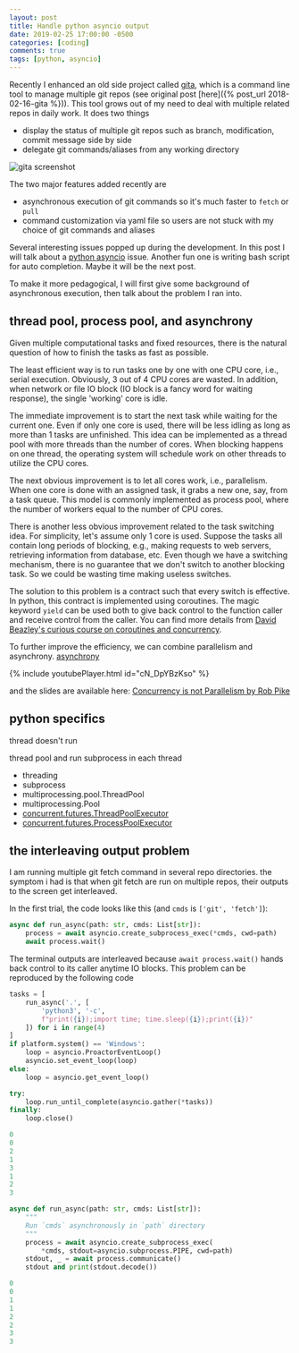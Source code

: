 ```yaml
---
layout: post
title: Handle python asyncio output
date: 2019-02-25 17:00:00 -0500
categories: [coding]
comments: true
tags: [python, asyncio]
---
```


Recently I enhanced an old side project called [gita](https://github.com/nosarthur/gita),
which is a command line tool to manage multiple git repos (see original post
[here]({% post_url 2018-02-16-gita %})).
This tool grows out of my need to deal with multiple related repos in daily work.
It does two things

- display the status of multiple git repos such as branch, modification, commit message side by side
- delegate git commands/aliases from any working directory

![gita screenshot](https://github.com/nosarthur/gita/raw/master/screenshot.png)

The two major features added recently are

- asynchronous execution of git commands so it's much faster to `fetch` or `pull`
- command customization via yaml file so users are not stuck with my
  choice of git commands and aliases

Several interesting issues popped up during the development. In this post I
will talk about a [python asyncio](https://docs.python.org/3.6/library/asyncio.html) issue.
Another fun one is writing bash script for auto completion.
Maybe it will be the next post.

To make it more pedagogical, I will first give some background of asynchronous
execution, then talk about the problem I ran into.

## thread pool, process pool, and asynchrony

Given multiple computational tasks and fixed resources, there is the natural
question of how to finish the tasks as fast as possible.

The least efficient way is to run tasks one by one with one CPU core, i.e., serial
execution. Obviously, 3 out of 4 CPU cores are wasted. In addition, when network
or file IO block (IO block is a fancy word for waiting response), the single
'working' core is idle.

The immediate improvement is to start the next task while waiting for the current one.
Even if only one core is used, there will be less idling as long as more
than 1 tasks are unfinished. This idea can be implemented as a thread pool with
more threads than the number of cores. When blocking happens on one thread, the
operating system will schedule work on other threads to utilize the CPU cores.

The next obvious improvement is to let all cores work, i.e., parallelism.
When one core is done with an assigned task, it grabs a new one, say, from a task queue.
This model is commonly implemented as process pool, where the number of workers
equal to the number of CPU cores.

There is another less obvious improvement related to the task switching idea.
For simplicity, let's assume only 1 core is used.
Suppose the tasks all contain long periods of blocking, e.g., making requests to
web servers, retrieving information from database, etc. Even though we have a
switching mechanism, there is no guarantee that we don't switch to another blocking
task. So we could be wasting time making useless switches.

The solution to this problem is a contract such that every switch is effective.
In python, this contract is implemented using coroutines.
The magic keyword `yield` can be used both to give back control to the function
caller and receive control from the caller.
You can find more details from
[David Beazley's curious course on coroutines and concurrency](http://www.dabeaz.com/coroutines/).

To further improve the efficiency, we can combine parallelism and asynchrony.
[asynchrony](<https://en.wikipedia.org/wiki/Asynchrony_(computer_programming)>)


{% include youtubePlayer.html id="cN_DpYBzKso" %}

and the slides are available here:
[Concurrency is not Parallelism by Rob Pike](https://talks.golang.org/2012/waza.slide#1)

## python specifics

thread doesn't run 

thread pool and run subprocess in each thread

* threading
* subprocess
* multiprocessing.pool.ThreadPool
* multiprocessing.Pool
* [concurrent.futures.ThreadPoolExecutor](https://docs.python.org/3.6/library/concurrent.futures.html?highlight=concurrent%20futures#threadpoolexecutor)
* [concurrent.futures.ProcessPoolExecutor](https://docs.python.org/3.6/library/concurrent.futures.html?highlight=concurrent%20futures#processpoolexecutor)

## the interleaving output problem

I am running multiple git fetch command in several repo directories.
the symptom i had is that when git fetch are run on multiple repos, their
outputs to the screen get interleaved.


In the first trial, the code looks like this (and `cmds` is `['git', 'fetch']`):

```python
async def run_async(path: str, cmds: List[str]):
    process = await asyncio.create_subprocess_exec(*cmds, cwd=path)
    await process.wait()
```

The terminal outputs are interleaved because `await process.wait()` hands back
control to its caller anytime IO blocks. This problem can be reproduced by the
following code

```python
tasks = [
    run_async('.', [
        'python3', '-c',
        f"print({i});import time; time.sleep({i});print({i})"
    ]) for i in range(4)
]
if platform.system() == 'Windows':
    loop = asyncio.ProactorEventLoop()
    asyncio.set_event_loop(loop)
else:
    loop = asyncio.get_event_loop()

try:
    loop.run_until_complete(asyncio.gather(*tasks))
finally:
    loop.close()
```

```python
0
0
2
1
3
1
2
3
```

```python
async def run_async(path: str, cmds: List[str]):
    """
    Run `cmds` asynchronously in `path` directory
    """
    process = await asyncio.create_subprocess_exec(
        *cmds, stdout=asyncio.subprocess.PIPE, cwd=path)
    stdout, _ = await process.communicate()
    stdout and print(stdout.decode())
```

```python
0
0
1
1
2
2
3
3
```


